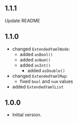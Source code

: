 ## 1.1.1

Update README

## 1.1.0

- changed `ExtendedYamlNode`:
  - added `asBool()`
  - added `asNum()`
  - added `asInt()`
    - added `asDouble()`
- changed `ExtendedYamlMap`:
  - fixed `bool` and `num` values
- added `ExtendedYamlList`


## 1.0.0

- Initial version.
